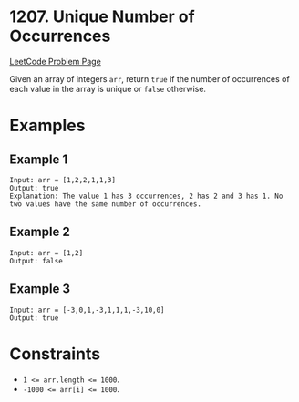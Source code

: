 # 1207. Unique Number of Occurrences

[LeetCode Problem Page](https://leetcode.com/problems/unique-number-of-occurrences)

Given an array of integers `arr`, return `true` if the number of occurrences of
each value in the array is unique or `false` otherwise.

# Examples

## Example 1

```text
Input: arr = [1,2,2,1,1,3]
Output: true
Explanation: The value 1 has 3 occurrences, 2 has 2 and 3 has 1. No two values have the same number of occurrences.
```

## Example 2

```text
Input: arr = [1,2]
Output: false
```

## Example 3

```text
Input: arr = [-3,0,1,-3,1,1,1,-3,10,0]
Output: true
```

# Constraints

- `1 <= arr.length <= 1000`.
- `-1000 <= arr[i] <= 1000`.

